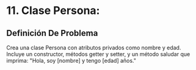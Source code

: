 # 11. Clase Persona:

## Definición De Problema

Crea una clase Persona con atributos privados como nombre y edad.
Incluye un constructor, métodos getter y setter, y un método saludar que imprima: "Hola, soy [nombre] y tengo [edad] años."